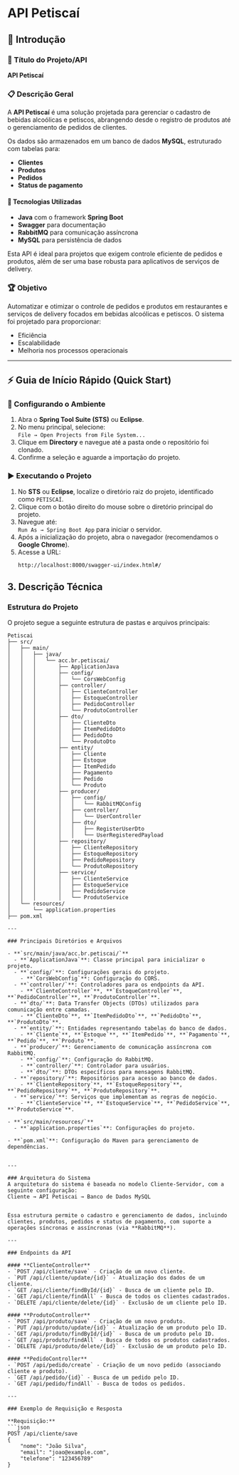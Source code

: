 # API Petiscaí

## 📖 Introdução

### 🎯 Título do Projeto/API
**API Petiscaí**

### 📋 Descrição Geral
A **API Petiscaí** é uma solução projetada para gerenciar o cadastro de bebidas alcoólicas e petiscos, abrangendo desde o registro de produtos até o gerenciamento de pedidos de clientes. 

Os dados são armazenados em um banco de dados **MySQL**, estruturado com tabelas para:
- **Clientes**
- **Produtos**
- **Pedidos**
- **Status de pagamento**

#### 🚀 Tecnologias Utilizadas
- **Java** com o framework **Spring Boot**
- **Swagger** para documentação
- **RabbitMQ** para comunicação assíncrona
- **MySQL** para persistência de dados

Esta API é ideal para projetos que exigem controle eficiente de pedidos e produtos, além de ser uma base robusta para aplicativos de serviços de delivery.

### 🏆 Objetivo
Automatizar e otimizar o controle de pedidos e produtos em restaurantes e serviços de delivery focados em bebidas alcoólicas e petiscos. O sistema foi projetado para proporcionar:
- Eficiência
- Escalabilidade
- Melhoria nos processos operacionais

---

## ⚡ Guia de Início Rápido (Quick Start)

### 📂 Configurando o Ambiente
1. Abra o **Spring Tool Suite (STS)** ou **Eclipse**.
2. No menu principal, selecione:  
   `File → Open Projects from File System...`
3. Clique em **Directory** e navegue até a pasta onde o repositório foi clonado.
4. Confirme a seleção e aguarde a importação do projeto.

### ▶️ Executando o Projeto
1. No **STS** ou **Eclipse**, localize o diretório raiz do projeto, identificado como `PETISCAÍ`.
2. Clique com o botão direito do mouse sobre o diretório principal do projeto.
3. Navegue até:  
   `Run As → Spring Boot App` para iniciar o servidor.
4. Após a inicialização do projeto, abra o navegador (recomendamos o **Google Chrome**).
5. Acesse a URL:  
   ```url
   http://localhost:8000/swagger-ui/index.html#/

## 3. Descrição Técnica

### Estrutura do Projeto
O projeto segue a seguinte estrutura de pastas e arquivos principais:

```plaintext
Petiscai
├── src/
│   ├── main/
│   │   ├── java/
│   │   │   └── acc.br.petiscai/
│   │   │       ├── ApplicationJava
│   │   │       ├── config/
│   │   │       │   └── CorsWebConfig
│   │   │       ├── controller/
│   │   │       │   ├── ClienteController
│   │   │       │   ├── EstoqueController
│   │   │       │   ├── PedidoController
│   │   │       │   └── ProdutoController
│   │   │       ├── dto/
│   │   │       │   ├── ClienteDto
│   │   │       │   ├── ItemPedidoDto
│   │   │       │   ├── PedidoDto
│   │   │       │   └── ProdutoDto
│   │   │       ├── entity/
│   │   │       │   ├── Cliente
│   │   │       │   ├── Estoque
│   │   │       │   ├── ItemPedido
│   │   │       │   ├── Pagamento
│   │   │       │   ├── Pedido
│   │   │       │   └── Produto
│   │   │       ├── producer/
│   │   │       │   ├── config/
│   │   │       │   │   └── RabbitMQConfig
│   │   │       │   ├── controller/
│   │   │       │   │   └── UserController
│   │   │       │   ├── dto/
│   │   │       │   │   ├── RegisterUserDto
│   │   │       │   │   └── UserRegisteredPayload
│   │   │       ├── repository/
│   │   │       │   ├── ClienteRepository
│   │   │       │   ├── EstoqueRepository
│   │   │       │   ├── PedidoRepository
│   │   │       │   └── ProdutoRepository
│   │   │       ├── service/
│   │   │       │   ├── ClienteService
│   │   │       │   ├── EstoqueService
│   │   │       │   ├── PedidoService
│   │   │       │   └── ProdutoService
│   └── resources/
│       └── application.properties
├── pom.xml

---

### Principais Diretórios e Arquivos

- **`src/main/java/acc.br.petiscai/`**
  - **`ApplicationJava`**: Classe principal para inicializar o projeto.
  - **`config/`**: Configurações gerais do projeto.
    - **`CorsWebConfig`**: Configuração do CORS.
  - **`controller/`**: Controladores para os endpoints da API.
    - **`ClienteController`**, **`EstoqueController`**, **`PedidoController`**, **`ProdutoController`**.
  - **`dto/`**: Data Transfer Objects (DTOs) utilizados para comunicação entre camadas.
    - **`ClienteDto`**, **`ItemPedidoDto`**, **`PedidoDto`**, **`ProdutoDto`**.
  - **`entity/`**: Entidades representando tabelas do banco de dados.
    - **`Cliente`**, **`Estoque`**, **`ItemPedido`**, **`Pagamento`**, **`Pedido`**, **`Produto`**.
  - **`producer/`**: Gerenciamento de comunicação assíncrona com RabbitMQ.
    - **`config/`**: Configuração do RabbitMQ.
    - **`controller/`**: Controlador para usuários.
    - **`dto/`**: DTOs específicos para mensagens RabbitMQ.
  - **`repository/`**: Repositórios para acesso ao banco de dados.
    - **`ClienteRepository`**, **`EstoqueRepository`**, **`PedidoRepository`**, **`ProdutoRepository`**.
  - **`service/`**: Serviços que implementam as regras de negócio.
    - **`ClienteService`**, **`EstoqueService`**, **`PedidoService`**, **`ProdutoService`**.

- **`src/main/resources/`**
  - **`application.properties`**: Configurações do projeto.

- **`pom.xml`**: Configuração do Maven para gerenciamento de dependências.


---

### Arquitetura do Sistema
A arquitetura do sistema é baseada no modelo Cliente-Servidor, com a seguinte configuração:
Cliente → API Petiscai → Banco de Dados MySQL


Essa estrutura permite o cadastro e gerenciamento de dados, incluindo clientes, produtos, pedidos e status de pagamento, com suporte a operações síncronas e assíncronas (via **RabbitMQ**).

---

### Endpoints da API

#### **ClienteController**
- `POST /api/cliente/save` - Criação de um novo cliente.
- `PUT /api/cliente/update/{id}` - Atualização dos dados de um cliente.
- `GET /api/cliente/findById/{id}` - Busca de um cliente pelo ID.
- `GET /api/cliente/findAll` - Busca de todos os clientes cadastrados.
- `DELETE /api/cliente/delete/{id}` - Exclusão de um cliente pelo ID.

#### **ProdutoController**
- `POST /api/produto/save` - Criação de um novo produto.
- `PUT /api/produto/update/{id}` - Atualização de um produto pelo ID.
- `GET /api/produto/findById/{id}` - Busca de um produto pelo ID.
- `GET /api/produto/findAll` - Busca de todos os produtos cadastrados.
- `DELETE /api/produto/delete/{id}` - Exclusão de um produto pelo ID.

#### **PedidoController**
- `POST /api/pedido/create` - Criação de um novo pedido (associando cliente e produto).
- `GET /api/pedido/{id}` - Busca de um pedido pelo ID.
- `GET /api/pedido/findAll` - Busca de todos os pedidos.

---

### Exemplo de Requisição e Resposta

**Requisição:**
```json
POST /api/cliente/save
{
    "nome": "João Silva",
    "email": "joao@example.com",
    "telefone": "123456789"
}


